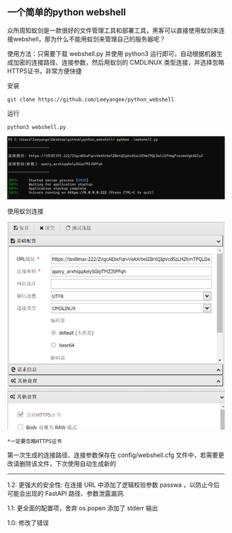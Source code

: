 
## [](#header-31)一个简单的python webshell


众所周知蚁剑是一款很好的文件管理工具和部署工具，黑客可以直接使用蚁剑来连接webshell，那为什么不能用蚁剑来管理自己的服务器呢？

使用方法：只需要下载 webshell.py 并使用 python3 运行即可，自动根据机器生成加密的连接路径、连接参数，然后用蚁剑的 CMDLINUX 类型连接，并选择忽略HTTPS证书，非常方便快捷

安装
```
git clone https://github.com/Leeyangee/python_webshell
```
运行
```
python3 webshell.py
```
![/usage.png](/images/usage.png)

使用蚁剑连接

![/connect.png](/images/connect.png)
![/ignore.png](/images/ignore.png)

`*一定要忽略HTTPS证书`


第一次生成的连接路径、连接参数保存在 config/webshell.cfg 文件中，若需要更改请删除该文件，下次使用自动生成新的

--------

1.2: 更强大的安全性: 在连接 URL 中添加了逻辑校验参数 passwa ，以防止今后可能会出现的 FastAPI 路径、参数泄露漏洞.  

1.1: 更全面的配置项，舍弃 os.popen 添加了 stderr 输出  

1.0: 修改了错误  
